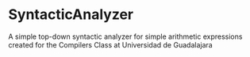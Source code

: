 # SyntacticAnalyzer
A simple top-down syntactic analyzer for simple arithmetic expressions created for the Compilers Class at Universidad de Guadalajara
